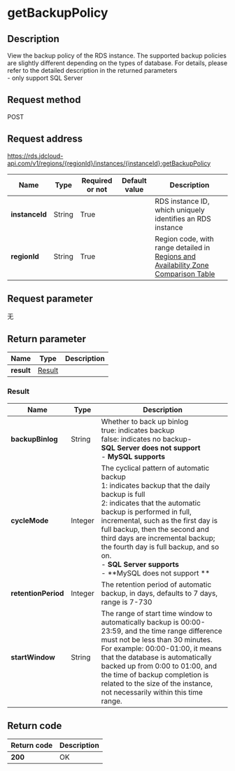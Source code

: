 # getBackupPolicy


## Description
View the backup policy of the RDS instance. The supported backup policies are slightly different depending on the types of database. For details, please refer to the detailed description in the returned parameters<br>- only support SQL Server

## Request method
POST

## Request address
https://rds.jdcloud-api.com/v1/regions/{regionId}/instances/{instanceId}:getBackupPolicy

|Name|Type|Required or not|Default value|Description|
|---|---|---|---|---|
|**instanceId**|String|True||RDS instance ID, which uniquely identifies an RDS instance|
|**regionId**|String|True||Region code, with range detailed in [Regions and Availability Zone Comparison Table](../Enum-Definitions/Regions-AZ.md)|

## Request parameter
无


## Return parameter
|Name|Type|Description|
|---|---|---|
|**result**|[Result](##Result)||


### <a name="Result">Result</a>
|Name|Type|Description|
|---|---|---|
|**backupBinlog**|String|Whether to back up binlog<br>true: indicates backup<br>false: indicates no backup- <br>**SQL Server does not support**<br>- **MySQL supports**|
|**cycleMode**|Integer|The cyclical pattern of automatic backup<br>1: indicates backup that the daily backup is full<br>2: indicates that the automatic backup is performed in full, incremental, such as the first day is full backup, then the second and third days are incremental backup; the fourth day is full backup, and so on.<br>- **SQL Server supports**<br>- **MySQL does not support **|
|**retentionPeriod**|Integer|The retention period of automatic backup, in days, defaults to 7 days, range is 7-730|
|**startWindow**|String|The range of start time window to automatically backup is 00:00-23:59, and the time range difference must not be less than 30 minutes. <br>For example: 00:00-01:00, it means that the database is automatically backed up from 0:00 to 01:00, and the time of backup completion is related to the size of the instance, not necessarily within this time range.|

## Return code
|Return code|Description|
|---|---|
|**200**|OK|
